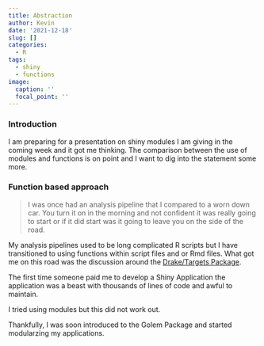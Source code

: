 ```yaml
---
title: Abstraction
author: Kevin
date: '2021-12-18'
slug: []
categories:
  - R
tags:
  - shiny
  - functions
image:
  caption: ''
  focal_point: ''
---
```


### Introduction

I am preparing for a presentation on shiny modules I am giving in the coming week and it got me thinking. The comparison between the use of modules and functions is on point and I want to dig into the statement some more. 


### Function based approach


> I was once had an analysis pipeline that I compared to a worn down car. You turn it on in the morning and not confident it was really going to start or if it did start was it going to leave you on the side of the road.  

My analysis pipelines used to be long complicated R scripts but I have transitioned to using functions within script files and or Rmd files. What got me on this road was the discussion around the [Drake/Targets Package]().     


The first time someone paid me to develop a Shiny Application the application was a beast with thousands of lines of code and awful to maintain.  


I tried using modules but this did not work out. 

Thankfully, I was soon introduced to the Golem Package and started modularzing my applications. 
